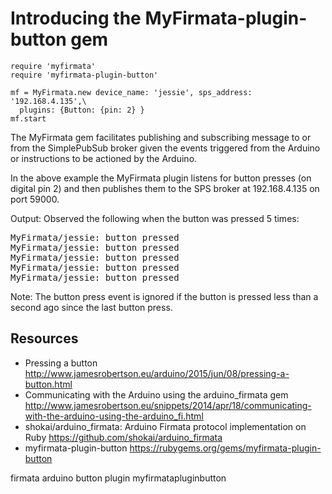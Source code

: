 # Introducing the MyFirmata-plugin-button gem

    require 'myfirmata'
    require 'myfirmata-plugin-button'

    mf = MyFirmata.new device_name: 'jessie', sps_address: '192.168.4.135',\
      plugins: {Button: {pin: 2} }
    mf.start

The MyFirmata gem facilitates publishing and subscribing message to or from the SimplePubSub broker given the events triggered from the Arduino or instructions to be actioned by the Arduino.

In the above example the MyFirmata plugin listens for button presses (on digital pin 2) and then publishes them to the SPS broker at 192.168.4.135 on port 59000.

Output:
Observed the following when the button was pressed 5 times:

<pre>
MyFirmata/jessie: button pressed
MyFirmata/jessie: button pressed
MyFirmata/jessie: button pressed
MyFirmata/jessie: button pressed
MyFirmata/jessie: button pressed
</pre>


Note: The button press event is ignored if the button is pressed less than a second ago since the last button press.

## Resources

* Pressing a button http://www.jamesrobertson.eu/arduino/2015/jun/08/pressing-a-button.html
* Communicating with the Arduino using the arduino_firmata gem http://www.jamesrobertson.eu/snippets/2014/apr/18/communicating-with-the-arduino-using-the-arduino_fi.html
* shokai/arduino_firmata: Arduino Firmata protocol implementation on Ruby https://github.com/shokai/arduino_firmata
* myfirmata-plugin-button https://rubygems.org/gems/myfirmata-plugin-button

firmata arduino button plugin myfirmatapluginbutton
